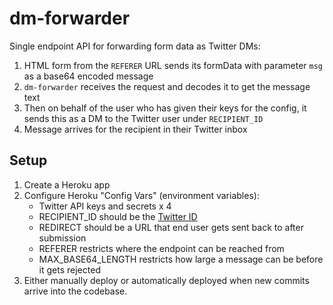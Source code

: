 # dm-forwarder

Single endpoint API for forwarding form data as Twitter DMs:
1. HTML form from the `REFERER` URL sends its formData with parameter `msg` as a base64 encoded message
2. `dm-forwarder` receives the request and decodes it to get the message text
3. Then on behalf of the user who has given their keys for the config, it sends this as a DM to the Twitter 
user under `RECIPIENT_ID`
4. Message arrives for the recipient in their Twitter inbox

## Setup
 
1. Create a Heroku app
2. Configure Heroku "Config Vars" (environment variables):
    - Twitter API keys and secrets x 4
    - RECIPIENT_ID should be the [Twitter ID](http://gettwitterid.com)
    - REDIRECT should be a URL that end user gets sent back to after submission
    - REFERER restricts where the endpoint can be reached from
    - MAX_BASE64_LENGTH restricts how large a message can be before it gets rejected
3. Either manually deploy or automatically deployed when new commits arrive into the codebase.